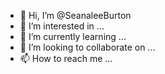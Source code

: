 - 👋 Hi, I’m @SeanaleeBurton
- 👀 I’m interested in ...
- 🌱 I’m currently learning ...
- 💞️ I’m looking to collaborate on ...
- 📫 How to reach me ...

<!---
SeanaleeBurton/SeanaleeBurton is a ✨ special ✨ repository because its `README.md` (this file) appears on your GitHub profile.
You can click the Preview link to take a look at your changes.
--->
